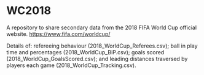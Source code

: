 # WC2018

A repository to share secondary data from the 2018 FIFA World Cup official website.
https://www.fifa.com/worldcup/

Details of: refereeing behaviour (2018_WorldCup_Referees.csv); ball in play time and percentages (2018_WorldCup_BiP.csv); goals scored (2018_WorldCup_GoalsScored.csv); and leading distances traversed by players each game (2018_WorldCup_Tracking.csv).
